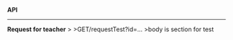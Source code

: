**API**
***
**Request for teacher**
    >
    >GET/requestTest?id=...
    >body is section for test
